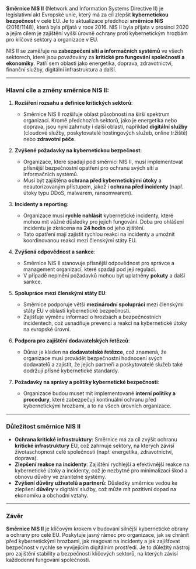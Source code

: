 **Směrnice NIS II** (Network and Information Systems Directive II) je legislativní akt Evropské unie, který má za cíl zlepšit **kybernetickou bezpečnost** v celé EU. Je to aktualizace předchozí **směrnice NIS** (2016/1148), která byla přijatá v roce 2016. NIS II byla přijata v prosinci 2020 a jejím cílem je zajištění vyšší úrovně ochrany proti kybernetickým hrozbám pro klíčové sektory a organizace v EU.

NIS II se zaměřuje na **zabezpečení sítí a informačních systémů** ve všech sektorech, které jsou považovány za **kritické pro fungování společnosti a ekonomiky**. Patří sem oblasti jako energetika, doprava, zdravotnictví, finanční služby, digitální infrastruktura a další.

---

### Hlavní cíle a změny směrnice NIS II:

1. **Rozšíření rozsahu a definice kritických sektorů**:
   - Směrnice NIS II rozšiřuje oblast působnosti na širší spektrum organizací. Kromě předchozích sektorů, jako je energetika nebo doprava, jsou nyní zahrnuty i další oblasti, například **digitální služby** (cloudové služby, poskytovatelé hostingových služeb, online tržiště) nebo **zdravotní péče**.

2. **Zvýšené požadavky na kybernetickou bezpečnost**:
   - Organizace, které spadají pod směrnici NIS II, musí implementovat přísnější bezpečnostní opatření pro ochranu svých sítí a informačních systémů.
   - Musí být zajištěna **ochrana před kybernetickými útoky** a neautorizovaným přístupem, jakož i **ochrana před incidenty** (např. útoky typu DDoS, malwarem, ransomwarem).

3. **Incidenty a reporting**:
   - Organizace musí **rychle nahlásit** kybernetické incidenty, které mohou mít vážné důsledky pro jejich fungování. Doba pro ohlášení incidentu je zkrácena na **24 hodin** od jeho zjištění.
   - Tato opatření mají zajistit rychlou reakci na incidenty a umožnit koordinovanou reakci mezi členskými státy EU.

4. **Zvýšená odpovědnost a sankce**:
   - Směrnice NIS II stanovuje přísnější odpovědnost pro správce a management organizací, které spadají pod její regulaci.
   - V případě neplnění požadavků mohou být uplatněny **pokuty** a další sankce.

5. **Spolupráce mezi členskými státy EU**:
   - Směrnice podporuje větší **mezinárodní spolupráci** mezi členskými státy EU v oblasti kybernetické bezpečnosti.
   - Zajišťuje výměnu informací o hrozbách a bezpečnostních incidentech, což usnadňuje prevenci a reakci na kybernetické útoky na evropské úrovni.

6. **Podpora pro zajištění dodavatelských řetězců**:
   - Důraz je kladen na **dodavatelské řetězce**, což znamená, že organizace musí provádět bezpečnostní hodnocení svých dodavatelů a zajistit, že jejich partneři a poskytovatelé služeb také dodržují přísné kybernetické standardy.

7. **Požadavky na správy a politiky kybernetické bezpečnosti**:
   - Organizace budou muset mít implementované **interní politiky a procedury**, které zabezpečují kontinuální ochranu před kybernetickými hrozbami, a to na všech úrovních organizace.

---

### Důležitost směrnice NIS II

- **Ochrana kritické infrastruktury**: Směrnice má za cíl zvýšit ochranu **kritické infrastruktury** EU, což zahrnuje sektory, na kterých závisí životaschopnost celé společnosti (např. energetika, zdravotnictví, doprava).
- **Zlepšení reakce na incidenty**: Zajištění rychlejší a efektivnější reakce na kybernetické útoky a incidenty, což je nezbytné pro minimalizaci škod a obnovu důvěry ve zranitelné systémy.
- **Zvýšení důvěry uživatelů a partnerů**: Důsledky směrnice vedou ke zlepšení **důvěry** v digitální služby, což může mít pozitivní dopad na ekonomiku a obchodní vztahy.

---

### Závěr

**Směrnice NIS II** je klíčovým krokem v budování silnější kybernetické obrany a ochrany pro celé EU. Poskytuje jasný rámec pro organizace, jak se chránit před kybernetickými hrozbami, jak reagovat na incidenty a jak zajišťovat bezpečnost v rychle se vyvíjejícím digitálním prostředí. Je to důležitý nástroj pro zajištění stability a bezpečnosti klíčových sektorů, na kterých závisí každodenní fungování společnosti.